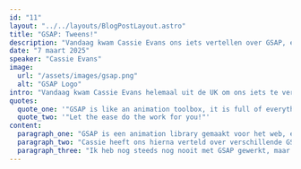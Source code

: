 ```yaml
---
id: "11"
layout: "../../layouts/BlogPostLayout.astro"
title: "GSAP: Tweens!"
description: "Vandaag kwam Cassie Evans ons iets vertellen over GSAP, en wat je er allemaal mee kan."
date: "7 maart 2025"
speaker: "Cassie Evans"
image:
  url: "/assets/images/gsap.png"
  alt: "GSAP Logo"
intro: "Vandaag kwam Cassie Evans helemaal uit de UK om ons iets te vertellen over GSAP, en wat je er allemaal mee kan. Zo vertelde ze over verschillende animaties, utils, methods en helpers binnen GSAP."
quotes:
  quote_one: '"GSAP is like an animation toolbox, it is full of everything you need."'
  quote_two: '"Let the ease do the work for you!"'
content:
  paragraph_one: "GSAP is een animation library gemaakt voor het web, en met GSAP kun je bijna alles animeren. Het maakt niet uit wat je animeert, of welke tech stack je gebruikt, je kan met GSAP jouw web pagina animeren! GSAP heeft dingen als UI animations, 3d stuff, 2d stuff, scroll plugins, aldus Cassie: Loads and loads of creativity!"
  paragraph_two: "Cassie heeft ons hierna verteld over verschillende GSAP dingen, zoals scroll trigger, scroll smoother, quickSetter, quickTo, en verschillende utils. Je hebt bijvoorbeeld random, mapRange, wrap, pipe etc. Ook vertelde Cassie dat je voor de meeste dingen het best eases kan gebruiken, omdat dit heel veel code werk scheelt. Let the ease do the work for you! Ook is er nog andere useful stuff zoals matchMedia, wat eigenlijk GSAPs versie is van media queries. Ook zijn er heel veel helper functions die je kan vinden op de forums, maar een bekend voorbeeld hiervan is MotionPathHelper."
  paragraph_three: "Ik heb nog steeds nog nooit met GSAP gewerkt, maar ik heb er na deze presentatie zeker extra veel zin in! Ik kijk ernaar uit om het binnenkort in een project te gebruiken. Hopelijk kan ik iets vets en creatiefs neerzetten."
---
```

